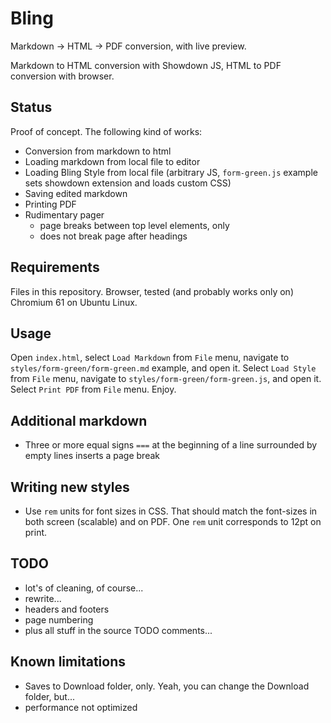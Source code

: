 # Bling

Markdown -> HTML -> PDF conversion, with live preview.

Markdown to HTML conversion with Showdown JS, HTML to PDF conversion with browser.

## Status

Proof of concept. The following kind of works:

- Conversion from markdown to html
- Loading markdown from local file to editor
- Loading Bling Style from local file (arbitrary JS, `form-green.js` example
  sets showdown extension and loads custom CSS)
- Saving edited markdown
- Printing PDF
- Rudimentary pager
    - page breaks between top level elements, only 
    - does not break page after headings

## Requirements

Files in this repository. Browser, tested (and probably works only on) Chromium
61 on Ubuntu Linux.

## Usage

Open `index.html`, select `Load Markdown` from `File` menu, navigate to
`styles/form-green/form-green.md` example, and open it. Select `Load Style` from
`File` menu, navigate to `styles/form-green/form-green.js`, and open it. Select
`Print PDF` from `File` menu. Enjoy.

## Additional markdown

- Three or more equal signs `===` at the beginning of a line surrounded by empty
  lines inserts a page break

## Writing new styles

- Use `rem` units for font sizes in CSS. That should match the font-sizes in
  both screen (scalable) and on PDF. One `rem` unit corresponds to 12pt on
  print.

## TODO

- lot's of cleaning, of course...
- rewrite...
- headers and footers
- page numbering
- plus all stuff in the source TODO comments...

## Known limitations

- Saves to Download folder, only. Yeah, you can change the Download folder,
  but...
- performance not optimized
